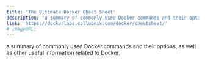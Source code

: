 ```yaml
---
title: 'The Ultimate Docker Cheat Sheet'
description: 'a summary of commonly used Docker commands and their options, as well as other useful information related to Docker.'
link: 'https://dockerlabs.collabnix.com/docker/cheatsheet/'
# imageURL:
---
```

a summary of commonly used Docker commands and their options, as well as other useful information related to Docker.